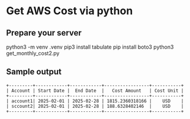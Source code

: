 # Get AWS Cost via python

## Prepare your server
python3 -m venv .venv
pip3 install tabulate
pip install boto3
python3 get_monthly_cost2.py

## Sample output
```
+---------+------------+------------+-----------------+-----------+
| Account | Start Date |  End Date  |   Cost Amount   | Cost Unit |
+---------+------------+------------+-----------------+-----------+
| account1| 2025-02-01 | 2025-02-28 | 1815.2360318166 |    USD    |
| sccount2| 2025-02-01 | 2025-02-28 | 188.6328402146  |    USD    |
+---------+------------+------------+-----------------+-----------+
```
